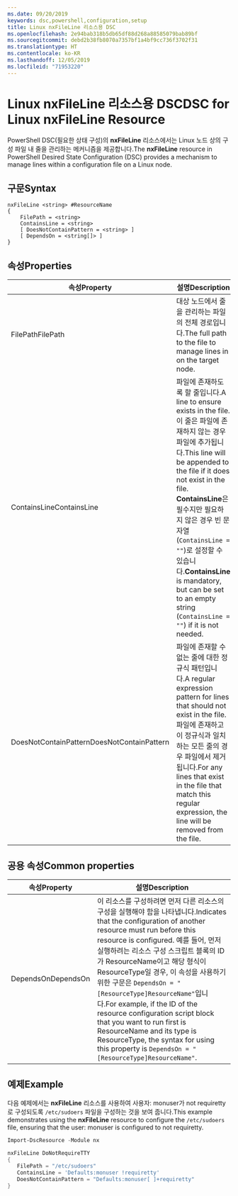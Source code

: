 ```yaml
---
ms.date: 09/20/2019
keywords: dsc,powershell,configuration,setup
title: Linux nxFileLine 리소스용 DSC
ms.openlocfilehash: 2e94bab318b5db65df88d268a88585079bab89bf
ms.sourcegitcommit: debd2b38fb8070a7357bf1a4bf9cc736f3702f31
ms.translationtype: HT
ms.contentlocale: ko-KR
ms.lasthandoff: 12/05/2019
ms.locfileid: "71953220"
---
```

# <a name="dsc-for-linux-nxfileline-resource"></a><span data-ttu-id="03109-103">Linux nxFileLine 리소스용 DSC</span><span class="sxs-lookup"><span data-stu-id="03109-103">DSC for Linux nxFileLine Resource</span></span>

<span data-ttu-id="03109-104">PowerShell DSC(필요한 상태 구성)의 **nxFileLine** 리소스에서는 Linux 노드 상의 구성 파일 내 줄을 관리하는 메커니즘을 제공합니다.</span><span class="sxs-lookup"><span data-stu-id="03109-104">The **nxFileLine** resource in PowerShell Desired State Configuration (DSC) provides a mechanism to manage lines within a configuration file on a Linux node.</span></span>

## <a name="syntax"></a><span data-ttu-id="03109-105">구문</span><span class="sxs-lookup"><span data-stu-id="03109-105">Syntax</span></span>

```Syntax
nxFileLine <string> #ResourceName
{
    FilePath = <string>
    ContainsLine = <string>
    [ DoesNotContainPattern = <string> ]
    [ DependsOn = <string[]> ]
}
```

## <a name="properties"></a><span data-ttu-id="03109-106">속성</span><span class="sxs-lookup"><span data-stu-id="03109-106">Properties</span></span>

|<span data-ttu-id="03109-107">속성</span><span class="sxs-lookup"><span data-stu-id="03109-107">Property</span></span> |<span data-ttu-id="03109-108">설명</span><span class="sxs-lookup"><span data-stu-id="03109-108">Description</span></span> |
|---|---|
|<span data-ttu-id="03109-109">FilePath</span><span class="sxs-lookup"><span data-stu-id="03109-109">FilePath</span></span> |<span data-ttu-id="03109-110">대상 노드에서 줄을 관리하는 파일의 전체 경로입니다.</span><span class="sxs-lookup"><span data-stu-id="03109-110">The full path to the file to manage lines in on the target node.</span></span> |
|<span data-ttu-id="03109-111">ContainsLine</span><span class="sxs-lookup"><span data-stu-id="03109-111">ContainsLine</span></span> |<span data-ttu-id="03109-112">파일에 존재하도록 할 줄입니다.</span><span class="sxs-lookup"><span data-stu-id="03109-112">A line to ensure exists in the file.</span></span> <span data-ttu-id="03109-113">이 줄은 파일에 존재하지 않는 경우 파일에 추가됩니다.</span><span class="sxs-lookup"><span data-stu-id="03109-113">This line will be appended to the file if it does not exist in the file.</span></span> <span data-ttu-id="03109-114">**ContainsLine**은 필수지만 필요하지 않은 경우 빈 문자열(`ContainsLine = ""`)로 설정할 수 있습니다.</span><span class="sxs-lookup"><span data-stu-id="03109-114">**ContainsLine** is mandatory, but can be set to an empty string (`ContainsLine = ""`) if it is not needed.</span></span> |
|<span data-ttu-id="03109-115">DoesNotContainPattern</span><span class="sxs-lookup"><span data-stu-id="03109-115">DoesNotContainPattern</span></span> |<span data-ttu-id="03109-116">파일에 존재할 수 없는 줄에 대한 정규식 패턴입니다.</span><span class="sxs-lookup"><span data-stu-id="03109-116">A regular expression pattern for lines that should not exist in the file.</span></span> <span data-ttu-id="03109-117">파일에 존재하고 이 정규식과 일치하는 모든 줄의 경우 파일에서 제거됩니다.</span><span class="sxs-lookup"><span data-stu-id="03109-117">For any lines that exist in the file that match this regular expression, the line will be removed from the file.</span></span> |

## <a name="common-properties"></a><span data-ttu-id="03109-118">공용 속성</span><span class="sxs-lookup"><span data-stu-id="03109-118">Common properties</span></span>

|<span data-ttu-id="03109-119">속성</span><span class="sxs-lookup"><span data-stu-id="03109-119">Property</span></span> |<span data-ttu-id="03109-120">설명</span><span class="sxs-lookup"><span data-stu-id="03109-120">Description</span></span> |
|---|---|
|<span data-ttu-id="03109-121">DependsOn</span><span class="sxs-lookup"><span data-stu-id="03109-121">DependsOn</span></span> |<span data-ttu-id="03109-122">이 리소스를 구성하려면 먼저 다른 리소스의 구성을 실행해야 함을 나타냅니다.</span><span class="sxs-lookup"><span data-stu-id="03109-122">Indicates that the configuration of another resource must run before this resource is configured.</span></span> <span data-ttu-id="03109-123">예를 들어, 먼저 실행하려는 리소스 구성 스크립트 블록의 ID가 ResourceName이고 해당 형식이 ResourceType일 경우, 이 속성을 사용하기 위한 구문은 `DependsOn = "[ResourceType]ResourceName"`입니다.</span><span class="sxs-lookup"><span data-stu-id="03109-123">For example, if the ID of the resource configuration script block that you want to run first is ResourceName and its type is ResourceType, the syntax for using this property is `DependsOn = "[ResourceType]ResourceName"`.</span></span> |

## <a name="example"></a><span data-ttu-id="03109-124">예제</span><span class="sxs-lookup"><span data-stu-id="03109-124">Example</span></span>

<span data-ttu-id="03109-125">다음 예제에서는 **nxFileLine** 리소스를 사용하여 사용자: monuser가 not requiretty로 구성되도록 `/etc/sudoers` 파일을 구성하는 것을 보여 줍니다.</span><span class="sxs-lookup"><span data-stu-id="03109-125">This example demonstrates using the **nxFileLine** resource to configure the `/etc/sudoers` file, ensuring that the user: monuser is configured to not requiretty.</span></span>

```powershell
Import-DscResource -Module nx

nxFileLine DoNotRequireTTY
{
   FilePath = "/etc/sudoers"
   ContainsLine = 'Defaults:monuser !requiretty'
   DoesNotContainPattern = "Defaults:monuser[ ]+requiretty"
}
```